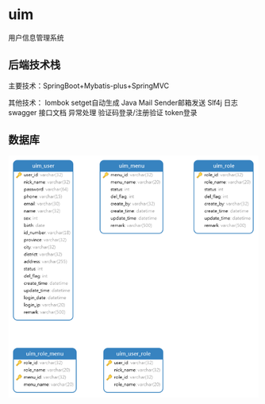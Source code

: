 # uim
用户信息管理系统
## 后端技术栈
主要技术：SpringBoot+Mybatis-plus+SpringMVC

其他技术：
    lombok setget自动生成
    Java Mail Sender邮箱发送
    Slf4j 日志
    swagger 接口文档
    异常处理
    验证码登录/注册验证
    token登录

## 数据库
![数据库表](%E8%B5%84%E6%96%99/%E6%95%B0%E6%8D%AE%E5%BA%93%E8%A1%A8.png)